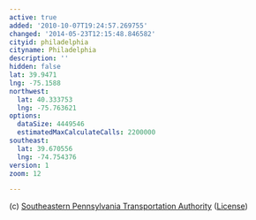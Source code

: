 ```yaml
---
active: true
added: '2010-10-07T19:24:57.269755'
changed: '2014-05-23T12:15:48.846582'
cityid: philadelphia
cityname: Philadelphia
description: ''
hidden: false
lat: 39.9471
lng: -75.1588
northwest:
  lat: 40.333753
  lng: -75.763621
options:
  dataSize: 4449546
  estimatedMaxCalculateCalls: 2200000
southeast:
  lat: 39.670556
  lng: -74.754376
version: 1
zoom: 12

---
```


(c) [Southeastern Pennsylvania Transportation Authority](http://www.septa.org/index.html) ([License](http://www2.septa.org/developer/index.php))
